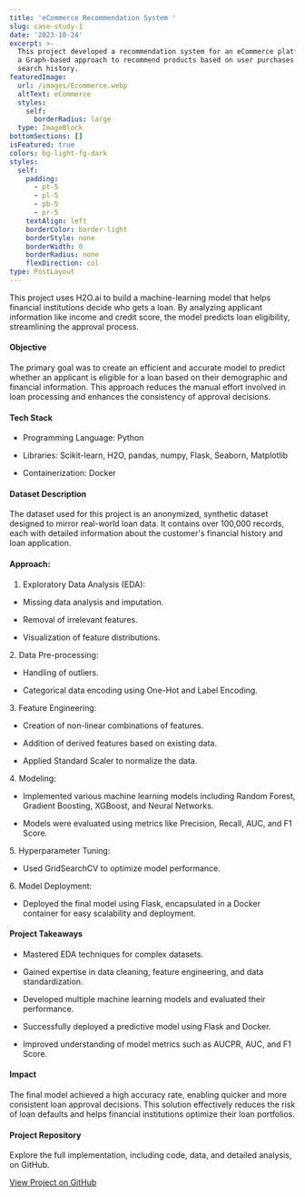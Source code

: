 ```yaml
---
title: 'eCommerce Recommendation System '
slug: case-study-1
date: '2023-10-24'
excerpt: >-
  This project developed a recommendation system for an eCommerce platform using
  a Graph-based approach to recommend products based on user purchases and
  search history. 
featuredImage:
  url: /images/Ecommerce.webp
  altText: eCommerce
  styles:
    self:
      borderRadius: large
  type: ImageBlock
bottomSections: []
isFeatured: true
colors: bg-light-fg-dark
styles:
  self:
    padding:
      - pt-5
      - pl-5
      - pb-5
      - pr-5
    textAlign: left
    borderColor: border-light
    borderStyle: none
    borderWidth: 0
    borderRadius: none
    flexDirection: col
type: PostLayout
---
```

This project uses H2O.ai to build a machine-learning model that helps financial institutions decide who gets a loan. By analyzing applicant information like income and credit score, the model predicts loan eligibility, streamlining the approval process.

#### Objective

The primary goal was to create an efficient and accurate model to predict whether an applicant is eligible for a loan based on their demographic and financial information. This approach reduces the manual effort involved in loan processing and enhances the consistency of approval decisions.

#### Tech Stack

*   Programming Language: Python

*   Libraries: Scikit-learn, H2O, pandas, numpy, Flask, Seaborn, Matplotlib

*   Containerization: Docker

#### Dataset Description

The dataset used for this project is an anonymized, synthetic dataset designed to mirror real-world loan data. It contains over 100,000 records, each with detailed information about the customer's financial history and loan application.

#### Approach:

1.  Exploratory Data Analysis (EDA):

*   Missing data analysis and imputation.

*   Removal of irrelevant features.

*   Visualization of feature distributions.

2\. Data Pre-processing:

*   Handling of outliers.

*   Categorical data encoding using One-Hot and Label Encoding.

3\. Feature Engineering:

*   Creation of non-linear combinations of features.

*   Addition of derived features based on existing data.

*   Applied Standard Scaler to normalize the data.

4\. Modeling:

*   Implemented various machine learning models including Random Forest, Gradient Boosting, XGBoost, and Neural Networks.

*   Models were evaluated using metrics like Precision, Recall, AUC, and F1 Score.

5\. Hyperparameter Tuning:

*   Used GridSearchCV to optimize model performance.

6\. Model Deployment:

*   Deployed the final model using Flask, encapsulated in a Docker container for easy scalability and deployment.

#### Project Takeaways

*   Mastered EDA techniques for complex datasets.

*   Gained expertise in data cleaning, feature engineering, and data standardization.

*   Developed multiple machine learning models and evaluated their performance.

*   Successfully deployed a predictive model using Flask and Docker.

*   Improved understanding of model metrics such as AUCPR, AUC, and F1 Score.

#### Impact

The final model achieved a high accuracy rate, enabling quicker and more consistent loan approval decisions. This solution effectively reduces the risk of loan defaults and helps financial institutions optimize their loan portfolios.

#### Project Repository

Explore the full implementation, including code, data, and detailed analysis, on GitHub.

[View Project on GitHub](https://github.com/Shola-Ayeotan/Loan-Eligbility)
